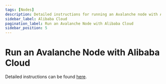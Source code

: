 ```yaml
---
tags: [Nodes]
description: Detailed instructions for running an Avalanche node with Alibaba Cloud
sidebar_label: Alibaba Cloud
pagination_label: Run an Avalanche Node with Alibaba Cloud
sidebar_position: 5
---
```


# Run an Avalanche Node with Alibaba Cloud

Detailed instructions can be found [here](https://www.alibabacloud.com/blog/avax-naas-node-as-a-service-on-alibaba-cloud_599481).
